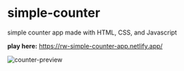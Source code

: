 # simple-counter
simple counter app made with HTML, CSS, and Javascript

**play here:**  https://rw-simple-counter-app.netlify.app/

![counter-preview](https://github.com/wujinfen/simple-counter/assets/136756432/76954f58-84b9-420b-a0af-1d2662100d5b)
